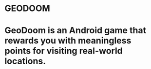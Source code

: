 # GEODOOM
#
# GeoDoom is an Android game that rewards you with meaningless points for visiting real-world locations.
